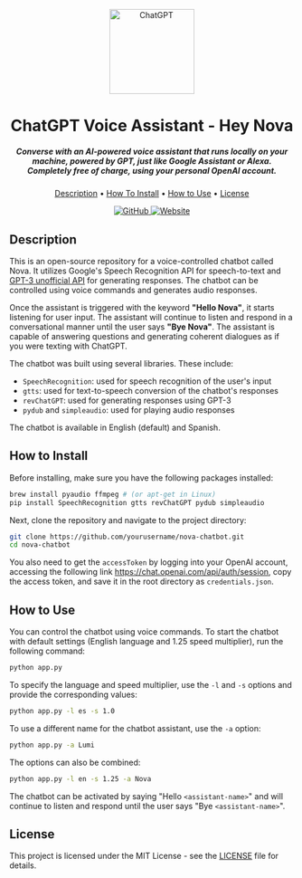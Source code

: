 <p align="center">
  <img height="150" width="150" src="res/chatgpt.jpg" alt="ChatGPT">    
</p>
<h1 align="center">ChatGPT Voice Assistant - Hey Nova</h1>
<h5 align="center">Converse with an AI-powered voice assistant that runs locally on your machine, powered by GPT, just like Google Assistant or Alexa. Completely free of charge, using your personal OpenAI account. </h5>

<p align="center">
  <a href="#description">Description</a> •
  <a href="#how-to-install">How To Install</a> •
  <a href="#how-to-use">How to Use</a> •
  <a href="#license">License</a>
</p>
<p align="center">
  <a href="https://github.com/angeligareta/hey-nova-gpt-voice-assistant/blob/master/LICENSE">
    <img alt="GitHub" src="https://img.shields.io/github/license/angeligareta/hey-nova-gpt-voice-assistant.svg?style=for-the-badge">
  </a>
  <a href="https://github.com/ellerbrock/open-source-badges/">
    <img alt="Website" src="https://badges.frapsoft.com/os/v1/open-source-175x29.png?v=103">
  </a>
</p>

## Description

This is an open-source repository for a voice-controlled chatbot called Nova. It utilizes Google's Speech Recognition API for speech-to-text and [GPT-3 unofficial API](https://github.com/acheong08/ChatGPT) for generating responses. The chatbot can be controlled using voice commands and generates audio responses. 

Once the assistant is triggered with the keyword **"Hello Nova"**, it starts listening for user input. The assistant will continue to listen and respond in a conversational manner until the user says **"Bye Nova"**. The assistant is capable of answering questions and generating coherent dialogues as if you were texting with ChatGPT.

The chatbot was built using several libraries. These include:

- `SpeechRecognition`: used for speech recognition of the user's input
- `gtts`: used for text-to-speech conversion of the chatbot's responses
- `revChatGPT`: used for generating responses using GPT-3
- `pydub` and `simpleaudio`: used for playing audio responses

The chatbot is available in English (default) and Spanish.

## How to Install

Before installing, make sure you have the following packages installed:

```bash
brew install pyaudio ffmpeg # (or apt-get in Linux)
pip install SpeechRecognition gtts revChatGPT pydub simpleaudio
```

Next, clone the repository and navigate to the project directory:

```bash
git clone https://github.com/yourusername/nova-chatbot.git
cd nova-chatbot
```

You also need to get the `accessToken` by logging into your OpenAI account, accessing the following link https://chat.openai.com/api/auth/session, copy the access token, and save it in the root directory as `credentials.json`. 

## How to Use

You can control the chatbot using voice commands. To start the chatbot with default settings (English language and 1.25 speed multiplier), run the following command:

```bash
python app.py
```

To specify the language and speed multiplier, use the `-l` and `-s` options and provide the corresponding values:

```bash
python app.py -l es -s 1.0
```

To use a different name for the chatbot assistant, use the `-a` option:

```bash
python app.py -a Lumi
```

The options can also be combined:

```bash
python app.py -l en -s 1.25 -a Nova
```

The chatbot can be activated by saying "Hello `<assistant-name>`" and will continue to listen and respond until the user says "Bye `<assistant-name>`". 

## License

This project is licensed under the MIT License - see the [LICENSE](LICENSE) file for details.